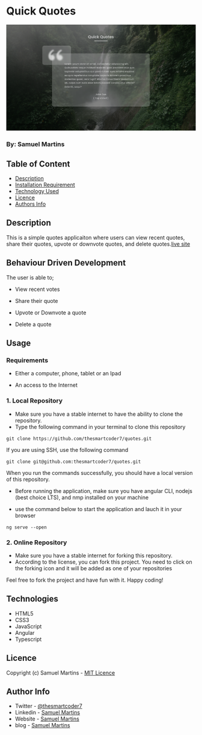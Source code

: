 # Quick Quotes

![Project Image](src/assets/readme-image.png)

### By: Samuel Martins

## Table of Content

- [Description](#description)
- [Installation Requirement](#usage)
- [Technology Used](#technologies)
- [Licence](#licence)
- [Authors Info](#author-info)

## Description

This is a simple quotes applicaiton where users can view recent quotes, share their quotes, upvote or downvote quotes, and delete quotes.[live site]()

## Behaviour Driven Development

The user is able to;

- View recent votes

- Share their quote

- Upvote or Downvote a quote

- Delete a quote

## Usage

### Requirements

- Either a computer, phone, tablet or an Ipad

- An access to the Internet

### 1. Local Repository

- Make sure you have a stable internet to have the ability to clone the repository.
- Type the following command in your terminal to clone this repository

```
git clone https://github.com/thesmartcoder7/quotes.git
```

If you are using SSH, use the following command

```
git clone git@github.com:thesmartcoder7/quotes.git
```

When you run the commands successfully, you should have a local version of this repository.

- Before running the application, make sure you have angular CLI, nodejs (best choice LTS), and nmp installed on your machine

- use the command below to start the application and lauch it in your browser

```
ng serve --open
```

### 2. Online Repository

- Make sure you have a stable internet for forking this repository.
- According to the license, you can fork this project. You need to click on the forking icon and it will be added as one of your repositories

Feel free to fork the project and have fun with it. Happy coding!

## Technologies

- HTML5
- CSS3
- JavaScript
- Angular
- Typescript

## Licence

Copyright (c) Samuel Martins - [MIT Licence](LICENSE)

## Author Info

- Twitter - [@thesmartcoder7](https://twitter.com/thesmartcoder7)
- Linkedin - [Samuel Martins](https://www.linkedin.com/in/samuel-martins-09839b115/)
- Website - [Samuel Martins](https://smart-code.dev)
- blog - [Samuel Martins](https://samuel-martins.medium.com/)
